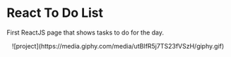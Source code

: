 # React To Do List
First ReactJS page that shows tasks to do for the day.

<p align="center">
![project](https://media.giphy.com/media/utBIfR5j7TS23fVSzH/giphy.gif)
<p>